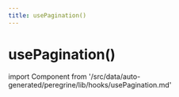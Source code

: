 ```yaml
---
title: usePagination()
---
```


# usePagination()

<!--
The reference doc content is generated automatically from the source code.
To update this section, update the doc blocks in the source code
-->

import Component from '/src/data/auto-generated/peregrine/lib/hooks/usePagination.md'

<Component />
